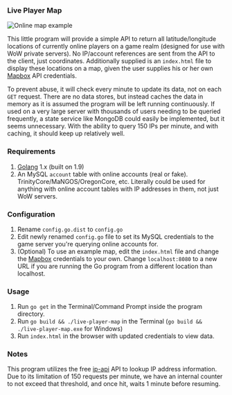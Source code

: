 ### Live Player Map

![Online map example](https://cdn.discordapp.com/attachments/184738763589681153/369575727709945876/unknown.png)

This little program will provide a simple API to return all latitude/longitude locations of currently online players on a game realm (designed for use with WoW private servers). No IP/account references are sent from the API to the client, just coordinates.
Additionally supplied is an `index.html` file to display these locations on a map, given the user supplies his or her own [Mapbox](https://www.mapbox.com) API credentials.

To prevent abuse, it will check every minute to update its data, not on each `GET` request. There are no data stores, but instead caches the data in memory as it is assumed the program will be left running continuously. If used on a very large server with thousands of users needing to be queried frequently, a state service like MongoDB could easily be implemented, but it seems unnecessary. With the ability to query 150 IPs per minute, and with caching, it should keep up relatively well.

### Requirements
1. [Golang](https://golang.com) 1.x (built on 1.9)
2. An MySQL `account` table with online accounts (real or fake). TrinityCore/MaNGOS/OregonCore, etc. Literally could be used for anything with online account tables with IP addresses in them, not just WoW servers.

### Configuration
1. Rename `config.go.dist` to `config.go`
2. Edit newly renamed `config.go` file to set its MySQL credentials to the game server you're querying online accounts for.
3. (Optional) To use an example map, edit the `index.html` file and change the [Mapbox](https://www.mapbox.com) credentials to your own. Change `localhost:8080` to a new URL if you are running the Go program from a different location than localhost.

### Usage
1. Run `go get` in the Terminal/Command Prompt inside the program directory.
2. Run `go build && ./live-player-map` in the Terminal (`go build && ./live-player-map.exe` for Windows)
3. Run `index.html` in the browser with updated credentials to view data. 

### Notes
This program utilizes the free [ip-api](http://ip-api.com/) API to lookup IP address information. Due to its limitation of 150 
requests per minute, we have an internal counter to not exceed that threshold, and once hit, waits 1 minute before resuming.
